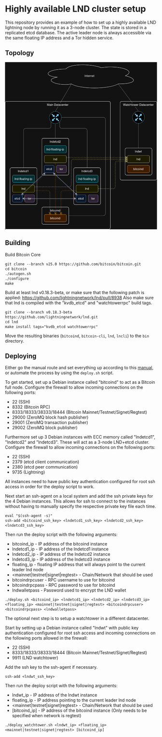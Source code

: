 # Highly available LND cluster setup

This repository provides an example of how to set up a highly available LND lightning node by running it as a 3-node cluster. The state is stored in a replicated etcd database. The active leader node is always accessible via the same floating IP address and a Tor hidden service.

## Topology

![Topology](topology.png)

## Building

Build Bitcoin Core

```console
git clone --branch v25.0 https://github.com/bitcoin/bitcoin.git
cd bitcoin
./autogen.sh
./configure
make
```

Build at least lnd v0.18.3-beta, or make sure that the following patch is applied: https://github.com/lightningnetwork/lnd/pull/8938 Also make sure that lnd is compiled with the "kvdb_etcd" and "watchtowerrpc" build tags.

```console
git clone --branch v0.18.3-beta https://github.com/lightningnetwork/lnd.git
cd lnd
make install tags="kvdb_etcd watchtowerrpc"
```

Move the resulting binaries (`bitcoind`, `bitcoin-cli`, `lnd`, `lncli`) to the `bin` directory.

## Deploying

Either go the manual route and set everything up according to this [manual](setup_lnd_etcd_guide.md), or automate the process by using the `deploy.sh` script.

To get started, set up a Debian instance called "bitcoind" to act as a Bitcoin full node. Configure the firewall to allow incoming connections on the following ports:

- 22 (SSH)
- 8332 (Bitcoin RPC)
- 8333/18333/38333/18444 (Bitcoin Mainnet/Testnet/Signet/Regtest)
- 29000 (ZeroMQ block hash publisher)
- 29001 (ZeroMQ transaction publisher)
- 29002 (ZeroMQ block publisher)

Furthermore set up 3 Debian instances with ECC memory called "lndetcd1", "lndetcd2" and "lndetcd3". These will act as a 3-node LND+etcd cluster. Configure the firewall to allow incoming connections on the following ports:

- 22 (SSH)
- 2379 (etcd client communication)
- 2380 (etcd peer communication)
- 9735 (Lightning)

All instances need to have public key authentication configured for root ssh access in order for the deploy script to work.

Next start an ssh-agent on a local system and add the ssh private keys for the 4 Debian instances. This allows for ssh to connect to the instances without having to manually specify the respective private key file each time.

```console
eval "$(ssh-agent -s)"
ssh-add <bitcoind_ssh_key> <lndetcd1_ssh_key> <lndetcd2_ssh_key> <lndetcd3_ssh_key>
```

Then run the deploy script with the following arguments:

- bitcoind_ip - IP address of the bitcoind instance
- lndetcd1_ip - IP address of the lndetcd1 instance
- lndetcd2_ip - IP address of the lndetcd2 instance
- lndetcd3_ip - IP address of the lndetcd3 instance
- floating_ip - floating IP address that will always point to the current leader lnd node
- <mainnet|testnet|signet|regtest> - Chain/Network that should be used
- bitcoindrpcuser - RPC username to use for bitcoind
- bitcoindrpcpass - RPC password to use for bitcoind
- lndwalletpass - Password used to encrypt the LND wallet

```console
./deploy.sh <bitcoind_ip> <lndetcd1_ip> <lndetcd2_ip> <lndetcd3_ip> <floating_ip> <mainnet|testnet|signet|regtest> <bitcoindrpcuser> <bitcoindrpcpass> <lndwalletpass>
```

The optional next step is to setup a watchtower in a different datacenter.

Start by setting up a Debian instance called "lndwt" with public key authentication configured for root ssh access and incoming connections on the following ports allowed in the firewall:

- 22 (SSH)
- 8333/18333/38333/18444 (Bitcoin Mainnet/Testnet/Signet/Regtest)
- 9911 (LND watchtower)

Add the ssh key to the ssh-agent if necessary.

```console
ssh-add <lndwt_ssh_key>
```

Then run the deploy script with the following arguments:

- lndwt_ip - IP address of the lndwt instance
- floating_ip - IP address pointing to the current leader lnd node
- <mainnet|testnet|signet|regtest> - Chain/Network that should be used
- [bitcoind_ip] - IP address of the bitcoind instance (Only needs to be specified when network is regtest)

```console
./deploy_watchtower.sh <lndwt_ip> <floating_ip> <mainnet|testnet|signet|regtest> [bitcoind_ip]
```
